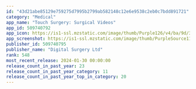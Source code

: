 ```yaml
---
id: "43d21abe85129e759275d7995b2799ab582148c12e6e9538c2eb0c7bdd891721"
category: "Medical"
app_name: "Touch Surgery: Surgical Videos"
app_id: 509740792
app_icon: https://is1-ssl.mzstatic.com/image/thumb/Purple126/v4/ba/9d/3f/ba9d3f60-9df9-fbd2-8657-41822357c0ba/AppIcon-1x_U007emarketing-0-7-0-85-220-0.png/1024x1024bb.png
app_screenshot: https://is1-ssl.mzstatic.com/image/thumb/PurpleSource112/v4/87/cf/e6/87cfe639-1637-650a-76a6-37d1974684f5/54bb6231-6ef4-465b-a535-dc18b947a985_1_App_store_rebrand_visuals_iPhone-6.5_inch.png/1284x2778bb.png
publisher_id: 509740795
publisher_name: "Digital Surgery Ltd"
rank: 548
most_recent_release: 2024-01-30 00:00:00
release_count_in_past_year: 23
release_count_in_past_year_category: 11
release_count_in_past_year_top_in_category: 20
---
```

